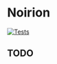 # Noirion

[![Tests](https://github.com/Karethoth/noirion/actions/workflows/test.yml/badge.svg)](https://github.com/Karethoth/noirion/actions/workflows/test.yml)

## TODO